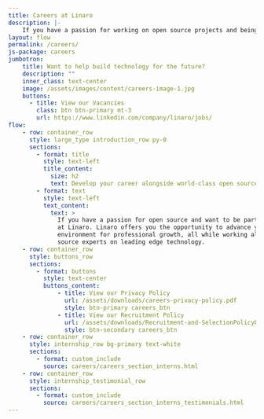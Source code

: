 ```yaml
---
title: Careers at Linaro
description: |-
    If you have a passion for working on open source projects and being part of a community then you belong at Linaro. Linaro offers its employees the opportunity to work with leading edge technology and the latest hardware.
layout: flow
permalink: /careers/
js-package: careers
jumbotron:
    title: Want to help build technology for the future?
    description: ""
    inner_class: text-center
    image: /assets/images/content/careers-image-1.jpg
    buttons:
      - title: View our Vacancies
        class: btn btn-primary mt-3
        url: https://www.linkedin.com/company/linaro/jobs/
flow:
    - row: container_row
      style: large_type introduction_row py-0
      sections:
        - format: title
          style: text-left
          title_content:
            size: h2
            text: Develop your career alongside world-class open source experts
        - format: text
          style: text-left
          text_content:
            text: >
              If you have a passion for open source and want to be part of a community, then you belong
              at Linaro. Linaro offers you the opportunity to advance your career in an outstanding
              environment for professional growth, all while working alongside a team of world-class open
              source experts on leading edge technology.
    - row: container_row
      style: buttons_row
      sections:
        - format: buttons
          style: text-center
          buttons_content:
              - title: View our Privacy Policy
                url: /assets/downloads/careers-privacy-policy.pdf
                style: btn-primary careers_btn
              - title: View our Recruitment Policy
                url: /assets/downloads/Recruitment-and-SelectionPolicyProcedure.pdf
                style: btn-secondary careers_btn
    - row: container_row
      style: internship_row bg-primary text-white
      sections:
        - format: custom_include
          source: careers/careers_section_interns.html
    - row: container_row
      style: internship_testimonial_row
      sections:
        - format: custom_include
          source: careers/careers_section_interns_testimonials.html
---
```

